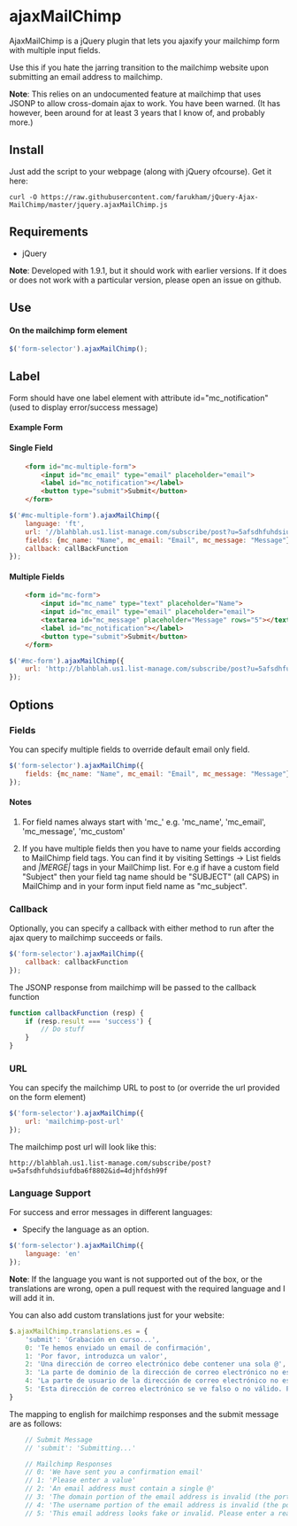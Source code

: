 # ajaxMailChimp

AjaxMailChimp is a jQuery plugin that lets you ajaxify your mailchimp form with multiple input fields.

Use this if you hate the jarring transition to the mailchimp website upon submitting an email address to mailchimp.

**Note**: This relies on an undocumented feature at mailchimp that uses JSONP to allow cross-domain ajax to work. You have been warned. (It has however, been around for at least 3 years that I know of, and probably more.)


## Install

Just add the script to your webpage (along with jQuery ofcourse). Get it here:

```
curl -O https://raw.githubusercontent.com/farukham/jQuery-Ajax-MailChimp/master/jquery.ajaxMailChimp.js
```

## Requirements

* jQuery

**Note**: Developed with 1.9.1, but it should work with earlier versions. If it does or does not work with a particular version, please open an issue on github.

## Use

#### On the mailchimp form element

```js
$('form-selector').ajaxMailChimp();
```

## Label

Form should have one label element with attribute id="mc_notification" (used to display error/success message)


#### Example Form

#### Single Field

```html
    <form id="mc-multiple-form">
        <input id="mc_email" type="email" placeholder="email">
        <label id="mc_notification"></label>
        <button type="submit">Submit</button>
    </form>
```

```js
$('#mc-multiple-form').ajaxMailChimp({
    language: 'ft',
    url: '//blahblah.us1.list-manage.com/subscribe/post?u=5afsdhfuhdsiufdba6f8802&amp;id=4djhfdsh9',
    fields: {mc_name: "Name", mc_email: "Email", mc_message: "Message"},
    callback: callBackFunction
});
```


#### Multiple Fields

```html
    <form id="mc-form">
        <input id="mc_name" type="text" placeholder="Name">
        <input id="mc_email" type="email" placeholder="email">
        <textarea id="mc_message" placeholder="Message" rows="5"></textarea>
        <label id="mc_notification"></label>
        <button type="submit">Submit</button>
    </form>
```

```js
$('#mc-form').ajaxMailChimp({
    url: 'http://blahblah.us1.list-manage.com/subscribe/post?u=5afsdhfuhdsiufdba6f8802&id=4djhfdsh9'
});
```


## Options


### Fields

You can specify multiple fields to override default email only field.

```js
$('form-selector').ajaxMailChimp({
    fields: {mc_name: "Name", mc_email: "Email", mc_message: "Message"},
});
```
#### Notes

1. For field names always start with 'mc_'
    e.g. 'mc_name', 'mc_email', 'mc_message', 'mc_custom'

2. If you have multiple fields then you have to name your fields according to MailChimp field tags. You can find it
by visiting Settings -> List fields and *|MERGE|* tags in your MailChimp list.
For e.g if have a custom field "Subject" then your field tag name should be "SUBJECT" (all CAPS) in MailChimp and in your form input field name as "mc_subject".


### Callback

Optionally, you can specify a callback with either method to run after the
ajax query to mailchimp succeeds or fails.

```js
$('form-selector').ajaxMailChimp({
    callback: callbackFunction
});
```

The JSONP response from mailchimp will be passed to the callback function

```js
function callbackFunction (resp) {
    if (resp.result === 'success') {
        // Do stuff
    }
}
```

### URL

You can specify the mailchimp URL to post to (or override the url provided on the form element)

```js
$('form-selector').ajaxMailChimp({
    url: 'mailchimp-post-url'
});
```

The mailchimp post url will look like this:

```
http://blahblah.us1.list-manage.com/subscribe/post?u=5afsdhfuhdsiufdba6f8802&id=4djhfdsh99f
```

### Language Support

For success and error messages in different languages:

- Specify the language as an option.


```js
$('form-selector').ajaxMailChimp({
    language: 'en'
});
```

**Note**: If the language you want is not supported out of the box, or the translations are wrong, open a pull request with the required language and I will add it in.

You can also add custom translations just for your website:

```js
$.ajaxMailChimp.translations.es = {
    'submit': 'Grabación en curso...',
    0: 'Te hemos enviado un email de confirmación',
    1: 'Por favor, introduzca un valor',
    2: 'Una dirección de correo electrónico debe contener una sola @',
    3: 'La parte de dominio de la dirección de correo electrónico no es válida (la parte después de la @:)',
    4: 'La parte de usuario de la dirección de correo electrónico no es válida (la parte antes de la @:)',
    5: 'Esta dirección de correo electrónico se ve falso o no válido. Por favor, introduce una dirección de correo electrónico real'
}
```

The mapping to english for mailchimp responses and the submit message are as follows:

```js
    // Submit Message
    // 'submit': 'Submitting...'

    // Mailchimp Responses
    // 0: 'We have sent you a confirmation email'
    // 1: 'Please enter a value'
    // 2: 'An email address must contain a single @'
    // 3: 'The domain portion of the email address is invalid (the portion after the @: )'
    // 4: 'The username portion of the email address is invalid (the portion before the @: )'
    // 5: 'This email address looks fake or invalid. Please enter a real email address'

```

